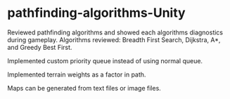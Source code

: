 # pathfinding-algorithms-Unity

Reviewed pathfinding algorithms and showed each algorithms diagnostics during gameplay.
Algorithms reviewed: Breadth First Search, Dijkstra, A*, and Greedy Best First.

Implemented custom priority queue instead of using normal queue. 

Implemented terrain weights as a factor in path.

Maps can be generated from text files or image files.
